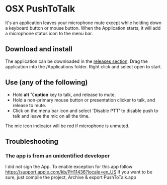 # OSX PushToTalk
It's an application leaves your microphone mute except while holding down a keyboard button or mouse button.
When the Application starts, it will add a microphone status icon to the menu bar.

## Download and install
The application can be downloaded in the [releases section](releases).  Drag the application into the /Applications folder.
Right click and select open to start.

## Use (any of the following)
- Hold **alt ⌥option** key to talk, and release to mute.
- Hold a non-primary mouse button or presentation clicker to talk, and release to mute.
- Click on the menu bar icon and select 'Disable PTT' to disable push to talk and leave the mic on all the time.

The mic icon indicator will be red if microphone is unmuted.

## Troubleshooting
### The app is from an unidentified developer
I did not sign the App. To enable exception for this app follow https://support.apple.com/kb/PH11436?locale=en_US
If you want to be sure, just compile the project, Archive & export PushToTalk.app
